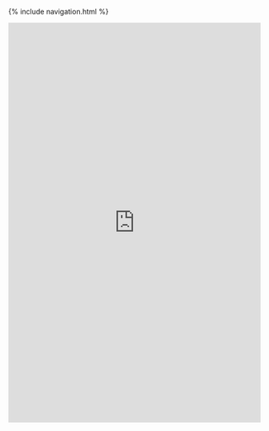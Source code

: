 {% include navigation.html %}
<iframe frameborder="0" width="100%" height="800px" src="https://replit.com/@MahimaKrovvidy/mahima_indiv?lite=true#main.py">
